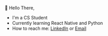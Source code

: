  👋 Hello There,
  - I'm a CS Student
  - Currently learning React Native and Python
  - How to reach me: <a href="https://www.linkedin.com/in/elkayam-melesse/" target="_blank" rel="noopener noreferrer">LinkedIn</a> or <a href="mailto: elka@duck.com">Email</a>

<!---
aelkayam/aelkayam is a ✨ special ✨ repository because its `README.md` (this file) appears on your GitHub profile.
You can click the Preview link to take a look at your changes.
--->
